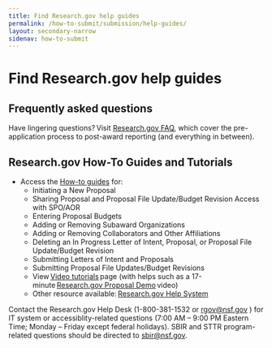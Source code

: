 ```yaml
---
title: Find Research.gov help guides
permalink: /how-to-submit/submission/help-guides/
layout: secondary-narrow
sidenav: how-to-submit
---
```


# Find Research.gov help guides

## Frequently asked questions 

Have lingering questions? Visit [Research.gov FAQ](https://www.nsf.gov/publications/pub_summ.jsp?ods_key=nsf22053), which cover the pre-application process to post-award reporting (and everything in between). 

## Research.gov How-To Guides and Tutorials 
* Access the [How-to guides](https://www.research.gov/research-web/content/aboutpsm) for: 
    - Initiating a New Proposal 
    - Sharing Proposal and Proposal File Update/Budget Revision Access with SPO/AOR 
    - Entering Proposal Budgets 
    - Adding or Removing Subaward Organizations 
    - Adding or Removing Collaborators and Other Affiliations 
    - Deleting an In Progress Letter of Intent, Proposal, or Proposal File Update/Budget Revision 
    - Submitting Letters of Intent and Proposals 
    - Submitting Proposal File Updates/Budget Revisions 
    - View [Video tutorials](https://www.research.gov/research-portal/appmanager/base/desktop?_nfpb=true&_pageLabel=research_node_display&_nodePath=/researchGov/Service/Desktop/ProposalPreparationandSubmission.html#video) page (with helps such as a 17-minute [Research.gov Proposal Demo](https://www.research.gov/common/attachment/Desktop/psmvideo6.html) video)  
    - Other resource available: [Research.gov Help System](https://www.research.gov/common/robohelp/public/WebHelp/Research.htm#Welcome_to_the_Research_gov_Help_System.htm)

Contact the Research.gov Help Desk (1-800-381-1532 or rgov@nsf.gov ) for IT system or accessiblity-related questions (7:00 AM – 9:00 PM Eastern Time; Monday – Friday except federal holidays). SBIR and STTR program-related questions should be directed to sbir@nsf.gov. 
